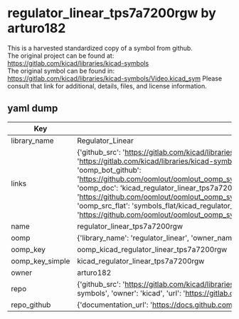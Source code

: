 # regulator_linear_tps7a7200rgw by arturo182  
This is a harvested standardized copy of a symbol from github.  
The original project can be found at:  
https://gitlab.com/kicad/libraries/kicad-symbols  
The original symbol can be found in:
https://gitlab.com/kicad/libraries/kicad-symbols/Video.kicad_sym
Please consult that link for additional, details, files, and license information.  
## yaml dump  
| Key | Value |  
| --- | --- |  
| library_name | Regulator_Linear |  
| links | {'github_src': 'https://gitlab.com/kicad/libraries/kicad-symbols/Video.kicad_sym', 'github_src_repo': 'https://gitlab.com/kicad/libraries/kicad-symbols', 'oomp_bot': 'kicad_regulator_linear_tps7a7200rgw/working', 'oomp_bot_github': 'https://github.com/oomlout/oomlout_oomp_symbol_bot/tree/main/kicad_regulator_linear_tps7a7200rgw/working', 'oomp_doc': 'kicad_regulator_linear_tps7a7200rgw/working', 'oomp_doc_github': 'https://github.com/oomlout/oomlout_oomp_symbol_doc/tree/main/kicad_regulator_linear_tps7a7200rgw/working', 'oomp_src_flat': 'symbols_flat/kicad_regulator_linear_tps7a7200rgw/working', 'oomp_src_flat_github': 'https://github.com/oomlout/oomlout_oomp_symbol_src/tree/main/kicad_regulator_linear_tps7a7200rgw/working'} |  
| name | regulator_linear_tps7a7200rgw |  
| oomp | {'library_name': 'regulator_linear', 'owner_name': 'kicad', 'symbol_name': 'regulator_linear_tps7a7200rgw'} |  
| oomp_key | oomp_kicad_regulator_linear_tps7a7200rgw |  
| oomp_key_simple | kicad_regulator_linear_tps7a7200rgw |  
| owner | arturo182 |  
| repo | {'github_src': 'https://gitlab.com/kicad/libraries/kicad-symbols/Video.kicad_sym', 'name': 'libraries/kicad-symbols', 'owner': 'kicad', 'url': 'https://gitlab.com/kicad/libraries/kicad-symbols'} |  
| repo_github | {'documentation_url': 'https://docs.github.com/rest/repos/repos#get-a-repository', 'message': 'Not Found'} |  

